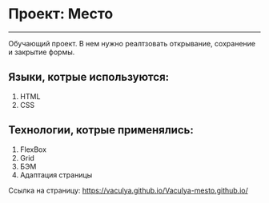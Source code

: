 # Проект: Место
------
Обучающий проект. В нем нужно реалтзовать открывание, сохранение и закрытие формы.

## Языки, котрые используются:
  1. HTML
  2. CSS

## Технологии, котрые применялись:
  1. FlexBox
  2. Grid
  3. БЭМ
  4. Адаптация страницы

Ссылка на страницу: https://vaculya.github.io/Vaculya-mesto.github.io/
